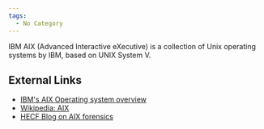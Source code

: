 ```yaml
---
tags:
  - No Category
---
```

IBM AIX (Advanced Interactive eXecutive) is a collection of Unix
operating systems by IBM, based on UNIX System V.

## External Links

- [IBM's AIX Operating system
  overview](http://www.ibm.com/servers/aix/overview)
- [Wikipedia: AIX](http://en.wikipedia.org/wiki/AIX_operating_system)
- [HECF Blog on AIX
  forensics](http://hackingexposedcomputerforensicsblog.blogspot.com/2011/02/what-are-you-missing-aix.html)